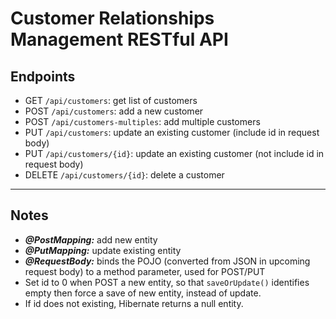 # Customer Relationships Management RESTful API
## Endpoints
- GET ```/api/customers```: get list of customers
- POST ```/api/customers```: add a new customer
- POST ```/api/customers-multiples```: add multiple customers
- PUT ```/api/customers```: update an existing customer (include id in request body)
- PUT ```/api/customers/{id}```: update an existing customer (not include id in request body)
- DELETE ```/api/customers/{id}```: delete a customer

---

## Notes
- *__@PostMapping:__* add new entity
- *__@PutMapping:__* update existing entity
- *__@RequestBody:__* binds the POJO (converted from JSON in upcoming request body) to a method parameter, used for POST/PUT
- Set id to 0 when POST a new entity, so that ```saveOrUpdate()``` identifies empty then force a save of new entity, instead of update.
- If id does not existing, Hibernate returns a null entity.








